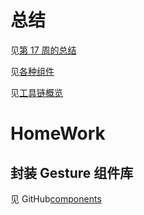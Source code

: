 # 总结
见[第 17 周的总结](https://github.com/wendraw/Frontend-01-Template/blob/master/week17/NOTE.md)

见[各种组件](https://www.yuque.com/wendraw/fe/components)

见[工具链概览](https://www.yuque.com/wendraw/fe/tool-chain-overview)

# HomeWork
## 封装 Gesture 组件库
见 GitHub[components](https://github.com/wendraw/components)
